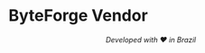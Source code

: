 # ByteForge Vendor

<p align="center" style="font-size: 0.9em;">
    <em>Developed with ❤️ in Brazil</em>
</p>